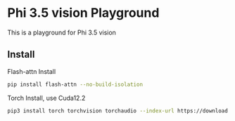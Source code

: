 # Phi 3.5 vision Playground

This is a playground for Phi 3.5 vision

## Install

Flash-attn Install

```bash
pip install flash-attn --no-build-isolation
```

Torch Install, use Cuda12.2

```bash
pip3 install torch torchvision torchaudio --index-url https://download.pytorch.org/whl/cu121
```
